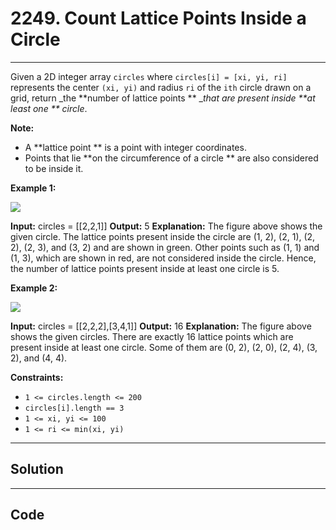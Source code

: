 # 2249. Count Lattice Points Inside a Circle

---

Given a 2D integer array `circles` where `circles[i] = [xi, yi, ri]` represents the center `(xi, yi)` and radius `ri` of the `ith` circle drawn on a grid, return _the **number of lattice points ** __that are present inside **at least one ** circle_.

**Note:**

  * A **lattice point ** is a point with integer coordinates.
  * Points that lie **on the circumference of a circle ** are also considered to be inside it.



 

**Example 1:**

![](https://assets.leetcode.com/uploads/2022/03/02/exa-11.png)


**Input:** circles = [[2,2,1]]
**Output:** 5
**Explanation:**
The figure above shows the given circle.
The lattice points present inside the circle are (1, 2), (2, 1), (2, 2), (2, 3), and (3, 2) and are shown in green.
Other points such as (1, 1) and (1, 3), which are shown in red, are not considered inside the circle.
Hence, the number of lattice points present inside at least one circle is 5.

**Example 2:**

![](https://assets.leetcode.com/uploads/2022/03/02/exa-22.png)


**Input:** circles = [[2,2,2],[3,4,1]]
**Output:** 16
**Explanation:**
The figure above shows the given circles.
There are exactly 16 lattice points which are present inside at least one circle. 
Some of them are (0, 2), (2, 0), (2, 4), (3, 2), and (4, 4).


 

**Constraints:**

  * `1 <= circles.length <= 200`
  * `circles[i].length == 3`
  * `1 <= xi, yi <= 100`
  * `1 <= ri <= min(xi, yi)`

---

## Solution



---

## Code
```python


```